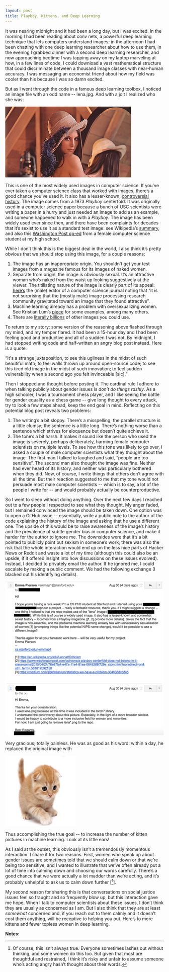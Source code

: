 ```yaml
---
layout: post
title: Playboy, Kittens, and Deep Learning
---
```


It was nearing midnight and it had been a long day, but I was excited. In the morning I had been reading about conv nets, a powerful deep learning technique that lets computers understand images; in the afternoon I had been chatting with one deep learning researcher about how to use them, in the evening I grabbed dinner with a second deep learning researcher, and now approaching bedtime I was tapping away on my laptop marveling at how, in a few lines of code, I could download a vast mathematical structure that could discriminate between a thousand image classes with near-human accuracy. I was messaging an economist friend about how my field was cooler than his because I was so damn excited.

But as I went through the code in a famous deep learning toolbox, I noticed an image file with an odd name -- lena.jpg. And with a jolt I realized who she was: 

![_config.yml](https://raw.githubusercontent.com/epierson9/epierson9.github.io/master/images/lena.jpg)

This is one of the most widely used images in computer science. If you’ve ever taken a computer science class that worked with images, there’s a good chance you’ve used it. It also has a lesser-known, [controversial history](https://en.wikipedia.org/wiki/Lenna#History). The image comes from a 1973 *Playboy* centerfold. It was originally used in a computer science paper because a bunch of USC scientists were writing a paper in a hurry and just needed an image to add as an example, and someone happened to walk in with a *Playboy*. The image has been widely used ever since then, and there have been complaints for decades that it’s sexist to use it as a standard test image: see Wikipedia’s [summary](https://en.wikipedia.org/wiki/Lenna#Criticism), and also this [Washington Post op-ed](https://www.washingtonpost.com/opinions/a-playboy-centerfold-does-not-belong-in-tj-classrooms/2015/04/24/76e87fa4-e47a-11e4-81ea-0649268f729e_story.html?utm_term=.baa28b7ee763) from a female computer science student at my high school.

While I don’t think this is the biggest deal in the world, I also think it’s pretty obvious that we should stop using this image, for a couple reasons: 

1. The image has an inappropriate origin. You shouldn’t get your test images from a magazine famous for its images of naked women. 
2. Separate from origin, the image is obviously sexual. It’s an attractive woman who’s naked from the waist up looking suggestively at the viewer. The titillating nature of the image is clearly part of its appeal: [here’s](http://www.lenna.org/editor.html) the (male) editor of a computer science journal noting that “it is not surprising that the (mostly male) image processing research community gravitated toward an image that they found attractive”. 
3. Machine learning already has a problem with oversexualizing women. See Kristian Lum’s [piece](https://medium.com/@kristianlum/statistics-we-have-a-problem-304638dc5de5) for some examples, among many others.
4. There are [literally billions](https://code.fb.com/ml-applications/advancing-state-of-the-art-image-recognition-with-deep-learning-on-hashtags/) of other images you could use. 

To return to my story: some version of the reasoning above flashed through my mind, and my temper flared. It had been a 15-hour day and I had been feeling good and productive and all of a sudden I was not. By midnight, I had stopped writing code and half-written an angry blog post instead. Here is a quote: 

“It's a strange juxtaposition, to see this ugliness in the midst of such beautiful math; to feel walls thrown up around open-source code; to see this tired old image in the midst of such innovation; to feel sudden vulnerability when a second ago you felt invinceable [sic].”

Then I stopped and thought before posting it. The cardinal rule I adhere to when talking publicly about gender issues is *don’t do things rashly*. As a high schooler, I was a tournament chess player, and I like seeing the battle for gender equality as a chess game -- give long thought to every attack, try to look a few steps ahead, keep the end goal in mind. Reflecting on this potential blog post reveals two problems: 

1. The writing’s a bit sloppy. There’s a misspelling; the parallel structure is a little clumsy; the sentence is a little long. There’s nothing worse than a sentence which strives for eloquence but doesn’t quite achieve it.
2. The tone’s a bit harsh. It makes it sound like the person who used the image is severely, perhaps deliberately, harming female computer scientists on multiple levels. To see how this tone was likely to go over, I asked a couple of male computer scientists what they thought about the image. The first man I talked to laughed and said, “people are too sensitive”. The second man also thought the image was fine. Neither had ever heard of its history, and neither was particularly bothered when they did. Now, of course, I write things that others don’t agree with all the time. But their reaction suggested to me that my tone would not persuade most male computer scientists -- which is to say, a lot of the people I write for -- and would probably actually be counterproductive. 

So I went to sleep without doing anything. Over the next few days I reached out to a few people I respected to see what they thought. My anger faded, but I remained convinced the image should be taken down. One option was to open a GitHub issue -- essentially, write a public note to the author of the code explaining the history of the image and asking that he use a different one. The upside of this would be to raise awareness of the image’s history and the prevalence of subtle gender bias in computer science, and make it harder for the author to ignore me. The downsides were that it’s a bit pointed to publicly point out sexism in someone’s work; there was also the risk that the whole interaction would end up on the less nice parts of Hacker News or Reddit and waste a lot of my time (although this could also be an upside, if it offered insight into how discussions on these issues evolved). Instead, I decided to privately email the author. If he ignored me, I could escalate by making a public comment. We had the following exchange (I blacked out his identifying details). 

![_config.yml](https://raw.githubusercontent.com/epierson9/epierson9.github.io/master/images/email_exchange_smaller.png)

Very gracious; totally painless. He was as good as his word: within a day, he replaced the original image with

![_config.yml](https://raw.githubusercontent.com/epierson9/epierson9.github.io/master/images/cat_224.jpg)

Thus accomplishing the true goal -- to increase the number of kitten pictures in machine learning. Look at its little ears! 

As I said at the outset, this obviously isn’t a tremendously momentous interaction. I share it for two reasons. First, women who speak up about gender issues are sometimes told that we should calm down or that we’re being too sensitive, and I wanted to illustrate that we’ve often already put a lot of time into calming down and choosing our words carefully. There’s a good chance that we were actually a lot madder than we’re acting, and it’s probably unhelpful to ask us to calm down further [[^1]].

My second reason for sharing this is that conversations on social justice issues feel so fraught and so frequently blow up, but this interaction gave me hope. When I talk to computer scientists about these issues, I don’t think they are usually as concerned as I am. But I also think that they are at least *somewhat* concerned and, if you reach out to them calmly and it doesn’t cost them anything, will be receptive to helping you out. Here’s to more kittens and fewer topless women in deep learning. 

**Notes:**

[^1]: Of course, this isn’t always true. Everyone sometimes lashes out without thinking, and some women do this too. But given that most are thoughtful and restrained, I think it’s risky and unfair to assume someone who’s acting angry hasn’t thought about their words. 

